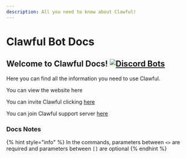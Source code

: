 ```yaml
---
description: All you need to know about Clawful!
---
```


# Clawful Bot Docs

## Welcome to Clawful Docs! [![Discord Bots](https://top.gg/api/widget/status/775810393556779018.svg)](https://top.gg/bot/775810393556779018)

Here you can find all the information you need to use Clawful.

You can view the website here

You can invite Clawful clicking [here](https://discord.com/oauth2/authorize?client_id=775810393556779018&scope=bot&permissions=272682054)

You can join Clawful support server [here](https://discord.gg/KqHmP82ENP)



### Docs Notes

{% hint style="info" %}
In the commands, parameters between `<>`  are required and parameters between `[]` are optional
{% endhint %}



